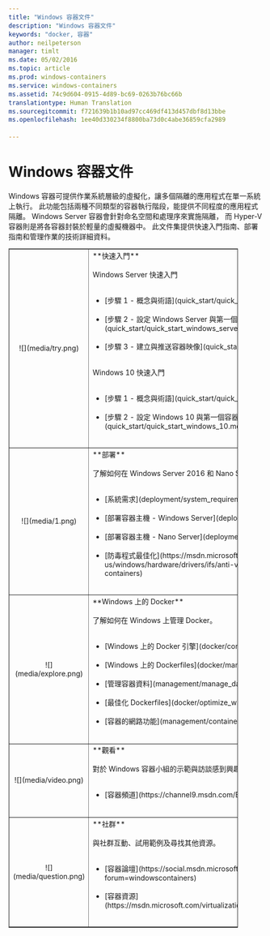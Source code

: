 ```yaml
---
title: "Windows 容器文件"
description: "Windows 容器文件"
keywords: "docker, 容器"
author: neilpeterson
manager: timlt
ms.date: 05/02/2016
ms.topic: article
ms.prod: windows-containers
ms.service: windows-containers
ms.assetid: 74c9d604-0915-4d89-bc69-0263b76bc66b
translationtype: Human Translation
ms.sourcegitcommit: f721639b1b10ad97cc469df413d457dbf8d13bbe
ms.openlocfilehash: 1ee40d330234f8800ba73d0c4abe36859cfa2989

---
```


# Windows 容器文件

Windows 容器可提供作業系統層級的虛擬化，讓多個隔離的應用程式在單一系統上執行。 此功能包括兩種不同類型的容器執行階段，能提供不同程度的應用程式隔離。 Windows Server 容器會針對命名空間和處理序來實施隔離， 而 Hyper-V 容器則是將各容器封裝於輕量的虛擬機器中。 此文件集提供快速入門指南、部署指南和管理作業的技術詳細資料。

<table border="1" style="background-color:FFFFCC;border-collapse:collapse;border:1px solid FFCC00;color:000000;width:90%" cellpadding="25" cellspacing="5">
<tr>
<td ><center>![](media/try.png)</center></td>
<td>**快速入門**<br /><br />
Windows Server 快速入門<br /><br />
<ul>
<li>[步驟 1 - 概念與術語](quick_start/quick_start.md)<br /><br /></li>
<li>[步驟 2 - 設定 Windows Server 與第一個容器](quick_start/quick_start_windows_server.md)<br /><br /></li>
<li>[步驟 3 - 建立與推送容器映像](quick_start/quick_start_images.md)<br /><br /></li>
</ul>
Windows 10 快速入門<br /><br />
<ul>
<li>[步驟 1 - 概念與術語](quick_start/quick_start.md)<br /><br /></li>
<li>[步驟 2 - 設定 Windows 10 與第一個容器](quick_start/quick_start_windows_10.md)<br /><br /></li>
</ul>
</td>
</tr>
<tr>
<td ><center>![](media/1.png)</center></td>
<td>**部署**<br /><br />
了解如何在 Windows Server 2016 和 Nano Server 上部署 Windows 容器。<br /><br />
<ul>
<li>[系統需求](deployment/system_requirements.md)<br /><br /></li>
<li>[部署容器主機 - Windows Server](deployment/deployment.md)<br /><br /></li>
<li>[部署容器主機 - Nano Server](deployment/deployment_nano.md)<br /><br /></li>
<li>[防毒程式最佳化](https://msdn.microsoft.com/en-us/windows/hardware/drivers/ifs/anti-virus-optimization-for-windows-containers)<br /><br /></li>
</ul>
</td>
</tr>

<tr>
<td ><center>![](media/explore.png)</center></td>
<td>**Windows 上的 Docker**<br /><br />
了解如何在 Windows 上管理 Docker。<br /><br />
<ul>
<li>[Windows 上的 Docker 引擎](docker/configure_docker_daemon.md)<br /><br /></li>
<li>[Windows 上的 Dockerfiles](docker/manage_windows_dockerfile.md)<br /><br /></li>
<li>[管理容器資料](management/manage_data.md)<br /><br /></li>
<li>[最佳化 Dockerfiles](docker/optimize_windows_dockerfile.md)<br /><br /></li>
<li>[容器的網路功能](management/container_networking.md)<br /><br /></li>
</ul>
</td>
</tr>

<tr>
<td ><center>![](media/video.png)</center></td>
<td>**觀看**<br /><br />
對於 Windows 容器小組的示範與訪談感到興趣嗎？<br /><br />
<ul>
<li>[容器頻道](https://channel9.msdn.com/Blogs/containers)</li>
</ul>
<br />
</td>
</tr>

<tr>
<td ><center>![](media/question.png)</center></td>
<td>**社群**<br /><br />
與社群互動、試用範例及尋找其他資源。<br /><br />
<ul>
<li>[容器論壇](https://social.msdn.microsoft.com/Forums/en-US/home?forum=windowscontainers)<br /><br /></li>
<li>[容器資源](https://msdn.microsoft.com/virtualization/community/community_overview)<br /><br /></li>
</ul>
</td>
</tr>
</table>



<!--HONumber=Sep16_HO4-->


